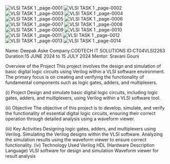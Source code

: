![VLSI TASK 1 _page-0001](https://github.com/deepakaske/CODTECH-Task1/assets/149344760/e37c4b36-bc12-4dd4-976a-657239fddea2)
![VLSI TASK 1 _page-0002](https://github.com/deepakaske/CODTECH-Task1/assets/149344760/3059b7cc-7970-4287-a503-e31876970d2e)
![VLSI TASK 1 _page-0003](https://github.com/deepakaske/CODTECH-Task1/assets/149344760/16a9fbeb-cbfd-4c11-9868-19de46028a66)
![VLSI TASK 1 _page-0004](https://github.com/deepakaske/CODTECH-Task1/assets/149344760/c1ecd72b-9169-442a-bc9f-d352cbe29d1a)
![VLSI TASK 1 _page-0005](https://github.com/deepakaske/CODTECH-Task1/assets/149344760/15368a69-71a9-400f-af78-e16ff0da6cad)
![VLSI TASK 1 _page-0006](https://github.com/deepakaske/CODTECH-Task1/assets/149344760/49cb94cb-4595-4ea6-9315-c83c9dc72a05)
![VLSI TASK 1 _page-0007](https://github.com/deepakaske/CODTECH-Task1/assets/149344760/e26d9abf-e613-42bd-ba68-0155e3d2fc95)
![VLSI TASK 1 _page-0008](https://github.com/deepakaske/CODTECH-Task1/assets/149344760/62e551e4-f61e-473c-a43f-d67cba0eef6b)
![VLSI TASK 1 _page-0009](https://github.com/deepakaske/CODTECH-Task1/assets/149344760/72d8ac05-92f0-4d82-bb11-a2fcca3d2b80)
![VLSI TASK 1 _page-0010](https://github.com/deepakaske/CODTECH-Task1/assets/149344760/b66b5a56-8944-4140-bb45-49eaeee0f4de)
![VLSI TASK 1 _page-0011](https://github.com/deepakaske/CODTECH-Task1/assets/149344760/398b9ac3-f76b-48b4-8b3e-90c11e791c47)
![VLSI TASK 1 _page-0012](https://github.com/deepakaske/CODTECH-Task1/assets/149344760/c48cc7cb-85d4-4402-aafc-28ba2c4c1dbe)
![VLSI TASK 1 _page-0013](https://github.com/deepakaske/CODTECH-Task1/assets/149344760/ea26f8fc-91d3-494d-a32d-cf98e46a2ba2)
![VLSI TASK 1 _page-0014](https://github.com/deepakaske/CODTECH-Task1/assets/149344760/2ce0eb2b-b250-4ebb-9bda-8d3fe654c6e7)

Name: Deepak Aske
Company:CODTECH IT SOLUTIONS
ID:CT04VLSI2263
Duration:15 JUNE 2024 to 15 JULY 2024
Mentor: Sravani Gouni

Overview of the Project
This project involves the design and simulation of basic digital logic circuits using Verilog within a VLSI software environment. The primary focus is on creating and verifying the functionality of fundamental components such as logic gates, adders, and multiplexers.

(i) Project
Design and simulate basic digital logic circuits, including logic gates, adders, and multiplexers, using Verilog within a VLSI software tool.

(ii) Objective
The objective of this project is to develop, simulate, and verify the functionality of essential digital logic circuits, ensuring their correct operation through detailed analysis using a waveform viewer.

(iii) Key Activities
Designing logic gates, adders, and multiplexers using Verilog.
Simulating the Verilog designs within the VLSI software.
Analyzing the simulation results using the waveform viewer to ensure correct functionality.
(iv) Technology Used
Verilog HDL (Hardware Description Language)
VLSI software for design and simulation
Waveform viewer for result analysis
